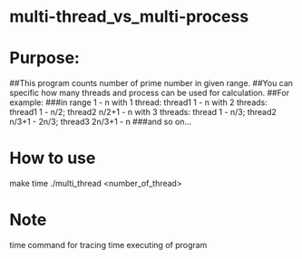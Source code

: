 # multi-thread_vs_multi-process

# Purpose:
##This program counts number of prime number in given range.
##You can specific how many threads and process can be used for calculation.
##For example: 
  ###in range 1 - n with 1 thread:  thread1 1 - n 
                 with 2 threads: thread1 1 - n/2; thread2 n/2+1 - n
                 with 3 threads: thread  1 - n/3; thread2 n/3+1 - 2n/3; thread3 2n/3+1 - n 
  ###and so on...

# How to use
  make
  time ./multi_thread <bg> <end> <number_of_thread>

# Note
 time command for tracing time executing of program
